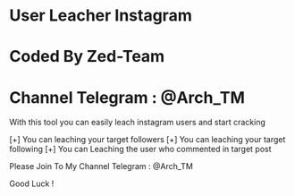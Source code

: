 # User Leacher Instagram

# Coded By Zed-Team
# Channel Telegram : @Arch_TM

With this tool you can easily leach instagram users and start cracking

[+] You can leaching your target followers
[+] You can leaching your target following
[+] You can Leaching the user who commented in target post

Please Join To My Channel Telegram : @Arch_TM

Good Luck !
